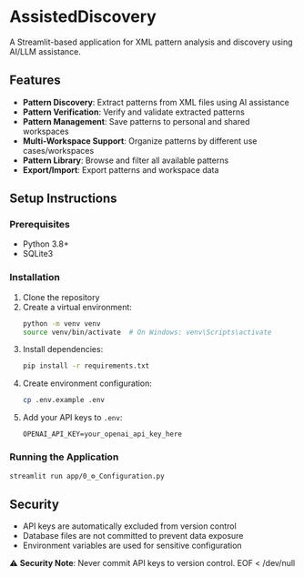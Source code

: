 # AssistedDiscovery

A Streamlit-based application for XML pattern analysis and discovery using AI/LLM assistance.

## Features

- **Pattern Discovery**: Extract patterns from XML files using AI assistance
- **Pattern Verification**: Verify and validate extracted patterns
- **Pattern Management**: Save patterns to personal and shared workspaces
- **Multi-Workspace Support**: Organize patterns by different use cases/workspaces
- **Pattern Library**: Browse and filter all available patterns
- **Export/Import**: Export patterns and workspace data

## Setup Instructions

### Prerequisites

- Python 3.8+
- SQLite3

### Installation

1. Clone the repository
2. Create a virtual environment:
   ```bash
   python -m venv venv
   source venv/bin/activate  # On Windows: venv\Scripts\activate
   ```
3. Install dependencies:
   ```bash
   pip install -r requirements.txt
   ```
4. Create environment configuration:
   ```bash
   cp .env.example .env
   ```
5. Add your API keys to `.env`:
   ```env
   OPENAI_API_KEY=your_openai_api_key_here
   ```

### Running the Application

```bash
streamlit run app/0_⚙️_Configuration.py
```

## Security

- API keys are automatically excluded from version control
- Database files are not committed to prevent data exposure
- Environment variables are used for sensitive configuration

⚠️ **Security Note**: Never commit API keys to version control.
EOF < /dev/null